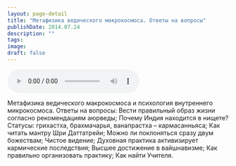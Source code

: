 ```yaml
---
layout: page-detail
title: "Метафизика ведического макрокосмоса. Ответы на вопросы"
publishDate: 2014.07.24
description: ""
tags:
image:
draft: false
---
```


<audio title="2014.07.24 - Метафизика ведического макрокосмоса. Ответы на вопросы.mp3" src="/upload/iblock/bb4/bb41293baacba9711f8bd587c7f6e3fd.mp3" controls=""></audio>

 Метафизика ведического макрокосмоса и психология внутреннего микрокосмоса. Ответы на вопросы: Вести правильный образ жизни согласно рекомендациям аюрведы; Почему Индия находится в нищете? Статусы: грихастха, брахмачарья, ванапрастха – кармасанньяса; Как читать мантру Шри Даттатрейи; Можно ли поклоняться сразу двум божествам; Чистое видение; Духовная практика активизирует кармические последствия; Высшее достижение в вайшнавизме; Как правильно организовать практику; Как найти Учителя. 

  
